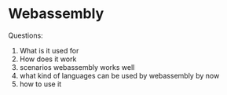 # Webassembly

Questions:

1. What is it used for
1. How does it work
2. scenarios webassembly works well
3. what kind of languages can be used by webassembly by now
4. how to use it